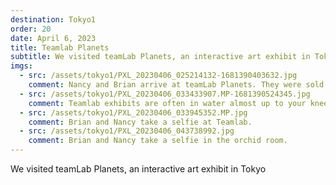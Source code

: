 ```yaml
---
destination: Tokyo1
order: 20
date: April 6, 2023
title: Teamlab Planets
subtitle: We visited teamLab Planets, an interactive art exhibit in Tokyo
imgs: 
  - src: /assets/tokyo1/PXL_20230406_025214132-1681390403632.jpg
    comment: Nancy and Brian arrive at teamLab Planets. They were sold out of tickets for most of the day in half hour increments.
  - src: /assets/tokyo1/PXL_20230406_033433907.MP-1681390524345.jpg
    comment: Teamlab exhibits are often in water almost up to your knees, so they offer free shorts. And since they have mirrors on the floors and ceilings, there are modesty issues at play. Nancy is taking a picture straight down in one of their rooms.
  - src: /assets/tokyo1/PXL_20230406_033945352.MP.jpg
    comment: Brian and Nancy take a selfie at Teamlab.
  - src: /assets/tokyo1/PXL_20230406_043738992.jpg
    comment: Brian and Nancy take a selfie in the orchid room.
---
```


We visited teamLab Planets, an interactive art exhibit in Tokyo